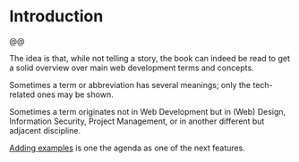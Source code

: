# Introduction

@@

The idea is that, while not telling a story, the book can indeed be read to get a solid overview over main web development terms and concepts.

Sometimes a term or abbreviation has several meanings; only the tech-related ones may be shown.

Sometimes a term originates not in Web Development but in (Web) Design, Information Security, Project Management, or in another different but adjacent discipline.

[Adding examples](https://github.com/j9t/web-development-glossary/issues/1) is one the agenda as one of the next features.